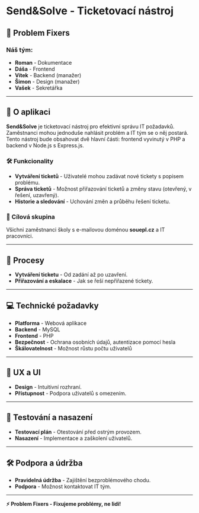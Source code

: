 # Send&Solve - Ticketovací nástroj

## 🔧 Problem Fixers

### Náš tým:
- **Roman** - Dokumentace
- **Dáša** - Frontend
- **Vítek** - Backend (manažer)
- **Šimon** - Design (manažer)
- **Vašek** - Sekretářka

---

## 🌟 O aplikaci
**Send&Solve** je ticketovací nástroj pro efektivní správu IT požadavků. Zaměstnanci mohou jednoduše nahlásit problém a IT tým se o něj postará. Tento nástroj bude obsahovat dvě hlavní části: frontend vyvinutý v PHP a backend v Node.js s Express.js.

### 🛠️ Funkcionality
- **Vytváření ticketů** - Uživatelé mohou zadávat nové tickety s popisem problému.
- **Správa ticketů** - Možnost přiřazování ticketů a změny stavu (otevřený, v řešení, uzavřený).
- **Historie a sledování** - Uchování změn a průběhu řešení ticketu.

### 👤 Cílová skupina
Všichni zaměstnanci školy s e-mailovou doménou **souepl.cz** a IT pracovníci.

---

## 🔄 Procesy
- **Vytváření ticketu** - Od zadání až po uzavření.
- **Přiřazování a eskalace** - Jak se řeší nepřiřazené tickety.

---

## 💻 Technické požadavky
- **Platforma** - Webová aplikace
- **Backend** - MySQL
- **Frontend** - PHP
- **Bezpečnost** - Ochrana osobních údajů, autentizace pomocí hesla
- **Škálovatelnost** - Možnost růstu počtu uživatelů

---

## 📝 UX a UI
- **Design** - Intuitivní rozhraní.
- **Přístupnost** - Podpora uživatelů s omezením.

---

## 🎯 Testování a nasazení
- **Testovací plán** - Otestování před ostrým provozem.
- **Nasazení** - Implementace a zaškolení uživatelů.

---

## 🛠️ Podpora a údržba
- **Pravidelná údržba** - Zajištění bezproblémového chodu.
- **Podpora** - Možnost kontaktovat IT tým.

---

**⚡ Problem Fixers - Fixujeme problémy, ne lidi!**
